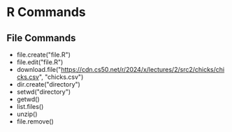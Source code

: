 # R Commands

## File Commands
- file.create("file.R")
- file.edit("file.R")
- download.file("https://cdn.cs50.net/r/2024/x/lectures/2/src2/chicks/chicks.csv", "chicks.csv")
- dir.create("directory")
- setwd("directory")
- getwd()
- list.files()
- unzip()
- file.remove()